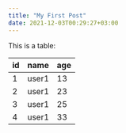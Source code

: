 ```yaml
---
title: "My First Post"
date: 2021-12-03T00:29:27+03:00
---
```


This is a table:

|id|name|age|
|---|---|---|
|1|user1|13|
|2|user1|23|
|3|user1|25|
|4|user1|33|
